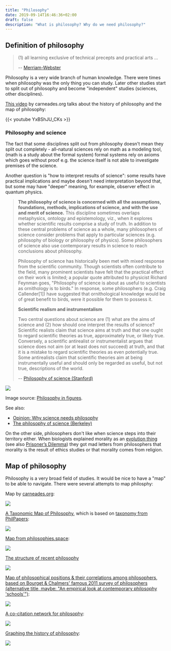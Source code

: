 ```yaml
---
title: "Philosophy"
date: 2019-09-14T16:46:36+02:00
draft: false
description: "What is philosophy? Why do we need philosophy?"
---
```


## Definition of philosophy

> (1) all learning exclusive of technical precepts and practical arts
> ...
>
> -- [Merriam-Webster](https://www.merriam-webster.com/dictionary/philosophy)

Philosophy is a very wide branch of human knowledge. There were times when philosophy was the only thing you can study. Later other studies start to split out of philosophy and become "independent" studies (sciences, other disciplines).

<!--more-->

[This video](https://www.youtube.com/watch?v=YxBShJU_CKs) by carneades.org talks about the history of philosophy and the map of philosophy:

{{< youtube YxBShJU_CKs >}}

### Philosophy and science

The fact that some disciplines split out from philosophy doesn't mean they split out completely - all-natural sciences rely on math as a modeling tool, (math is a study about the formal system) formal systems rely on axioms which goes without proof e.g. the science itself is not able to investigate premises of the science.

Another question is "how to interpret results of science": some results have practical implications and maybe doesn't need interpretation beyond that, but some may have "deeper" meaning, for example, observer effect in quantum physics.

> **The philosophy of science is concerned with all the assumptions, foundations, methods, implications of science, and with the use and merit of science.** This discipline sometimes overlaps metaphysics, ontology and epistemology, viz., when it explores whether scientific results comprise a study of truth. In addition to these central problems of science as a whole, many philosophers of science consider problems that apply to particular sciences (e.g. philosophy of biology or philosophy of physics). Some philosophers of science also use contemporary results in science to reach conclusions about philosophy.
>
> Philosophy of science has historically been met with mixed response from the scientific community. Though scientists often contribute to the field, many prominent scientists have felt that the practical effect on their work is limited; a popular quote attributed to physicist Richard Feynman goes, "Philosophy of science is about as useful to scientists as ornithology is to birds." In response, some philosophers (e.g. Craig Callender[1]) have suggested that ornithological knowledge would be of great benefit to birds, were it possible for them to possess it.
>
> **Scientific realism and instrumentalism**
>
> Two central questions about science are (1) what are the aims of science and (2) how should one interpret the results of science? Scientific realists claim that science aims at truth and that one ought to regard scientific theories as true, approximately true, or likely true. Conversely, a scientific antirealist or instrumentalist argues that science does not aim (or at least does not succeed) at truth, and that it is a mistake to regard scientific theories as even potentially true. Some antirealists claim that scientific theories aim at being instrumentally useful and should only be regarded as useful, but not true, descriptions of the world.
>
> -- [Philosophy of science (Stanford)](https://web.stanford.edu/class/symsys130/Philosophy%20of%20science.pdf)

![](./philosophy-of-science.jpg)

Image source: [Philosophy in figures](https://philosophy-in-figures.tumblr.com/).

See also:

- [Opinion: Why science needs philosophy](https://www.pnas.org/content/116/10/3948)
- [The philosophy of science (Berkeley)](https://undsci.berkeley.edu/article/philosophy)

On the other side, philosophers don't like when science steps into their territory either. When biologists explained morality as an [evolution thing](https://www.youtube.com/watch?v=b_Lm49XVkGQ) (see also [Prisoner’s Dilemma](https://plato.stanford.edu/entries/prisoner-dilemma/)) they got mad letters from philosophers that morality is the result of ethics studies or that morality comes from religion.

## Map of philosophy

Philosophy is a very broad field of studies. It would be nice to have a "map" to be able to navigate. There were several attempts to map philosphy:

Map by [carneades.org](https://carneades.org/lp-courses/):

![](./map-of-philosophy.png)

[A Taxonomic Map of Philosophy](http://dailynous.com/2016/06/28/a-taxonomic-map-of-philosophy/), which is based on [taxonomy from PhilPapers](https://philpapers.org/browse/all):

![](./philosophy-map-large.jpg)

[Map from philosophies.space](http://map.philosophies.space/):

![](./philosophies.space.png)

[The structure of recent philosophy](https://homepage.univie.ac.at/noichlm94/posts/structure-of-recent-philosophy-iii/)

![](./full-struct.png)

[Map of philosophical positions & their correlations among philosophers, based on Bourget & Chalmers' famous 2011 survey of philosophers (alternative title, maybe: "An empirical look at contemporary philosophy 'schools'")](https://twitter.com/ATFyfe/status/1105173286609190912):

![](./bourget-and-chalmers.jpg)

[A co-citation network for philosophy](https://kieranhealy.org/blog/archives/2013/06/18/a-co-citation-network-for-philosophy/):

![](./philcites-static.png)

[Graphing the history of philosophy](./http://www.coppelia.io/2012/06/graphing-the-history-of-philosophy/):

![](./philprettyv4.png)
